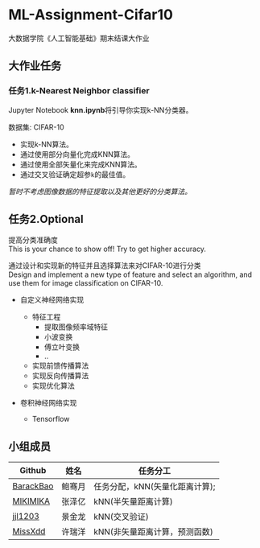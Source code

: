 # ML-Assignment-Cifar10    

大数据学院《人工智能基础》期末结课大作业     

## 大作业任务  

### 任务1.k-Nearest Neighbor classifier

Jupyter Notebook **knn.ipynb**将引导你实现k-NN分类器。

数据集: CIFAR-10

- 实现k-NN算法。
- 通过使用部分向量化完成KNN算法。
- 通过使用全部矢量化来完成KNN算法。
- 通过交叉验证确定超参`k`的最佳值。

*暂时不考虑图像数据的特征提取以及其他更好的分类算法。*

## 任务2.Optional  

提高分类准确度   
This is your chance to show off! Try to get higher accuracy.

通过设计和实现新的特征并且选择算法来对CIFAR-10进行分类   
Design and implement a new type of feature and select an algorithm, and use them for image classification on CIFAR-10.   

* 自定义神经网络实现   
    * 特征工程   
        * 提取图像频率域特征   
        * 小波变换   
        * 傅立叶变换     
        * ..    
    * 实现前馈传播算法   
    * 实现反向传播算法   
    * 实现优化算法    

* 卷积神经网络实现    
    * Tensorflow   


## 小组成员

| Github                                             | 姓名   | 任务分工                      |
| -------------------------------------------------- | ------ | ----------------------------- |
| [BarackBao](https://github.com/shentibeitaokongle) | 鲍骞月 | 任务分配，kNN(矢量化距离计算);     |
| [MIKIMIKA](<https://github.com/MIKIMIKA>)          | 张泽亿 | kNN(半矢量距离计算)           |
| [jjl1203](<https://github.com/jjl1203>)            | 景金龙 | kNN(交叉验证)                 |
| [MissXdd](<https://github.com/MissXdd>)            | 许瑞洋 | kNN(非矢量距离计算，预测函数)           |


